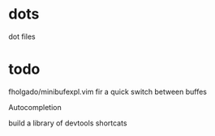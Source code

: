 # dots
dot files

# todo 
fholgado/minibufexpl.vim 
fir a quick switch between buffes

Autocompletion 

build a library of devtools shortcats





